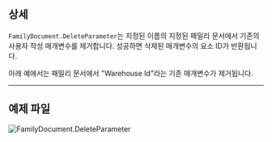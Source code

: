 ## 상세
`FamilyDocument.DeleteParameter`는 지정된 이름의 지정된 패밀리 문서에서 기존의 사용자 작성 매개변수를 제거합니다. 성공하면 삭제된 매개변수의 요소 ID가 반환됩니다.

아래 예에서는 패밀리 문서에서 "Warehouse Id"라는 기존 매개변수가 제거됩니다.
___
## 예제 파일

![FamilyDocument.DeleteParameter](./Revit.Application.FamilyDocument.DeleteParameter_img.jpg)
